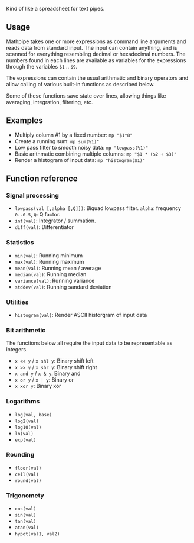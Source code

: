 
Kind of like a spreadsheet for text pipes.

## Usage

Mathpipe takes one or more expressions as command line arguments and reads data
from standard input. The input can contain anything, and is scanned for
everything resembling decimal or hexadecimal numbers. The numbers found in each
lines are available as variables for the expressions through the variables `$1`
.. `$9`.

The expressions can contain the usual arithmatic and binary operators and allow
calling of various built-in functions as described below.

Some of these functions save state over lines, allowing things like
averaging, integration, filtering, etc.

## Examples

- Multiply column #1 by a fixed number: `mp "$1*8"`
- Create a running sum: `mp sum(%1)"`
- Low pass filter to smooth noisy data: `mp "lowpass(%1)"`
- Basic arithmatic combining multiple columns: `mp "$1 * ($2 + $3)"`
- Render a histogram of input data: `mp "histogram($1)"`

## Function reference

### Signal processing

- `lowpass(val [,alpha [,Q]])`: Biquad lowpass filter. `alpha`: frequency `0..0.5`, `Q`: Q factor.
- `int(val)`: Integrator / summation.
- `diff(val)`: Differentiator

### Statistics

- `min(val)`: Running minimum
- `max(val)`: Running maximum
- `mean(val)`: Running mean / average
- `median(val)`: Running median
- `variance(val)`: Running variance
- `stddev(val)`: Running sandard deviation

### Utilities

- `histogram(val)`: Render ASCII historgram of input data

### Bit arithmetic

The functions below all require the input data to be representable
as integers.

- `x << y` / `x shl y`: Binary shift left
- `x >> y` / `x shr y`: Binary shift right
- `x and y` / `x & y`: Binary and
- `x or y` / `x | y`: Binary or
- `x xor y`: Binary xor

### Logarithms

- `log(val, base)`
- `log2(val)`
- `log10(val)`
- `ln(val)`
- `exp(val)`

### Rounding

- `floor(val)`
- `ceil(val)`
- `round(val)`

### Trigonomety

- `cos(val)`
- `sin(val)`
- `tan(val)`
- `atan(val)`
- `hypot(val1, val2)`

